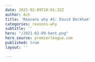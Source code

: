 ```yaml
---
date: 2021-02-09T18:01:32Z
author: Ash
title: 'Reasons why #1: David Beckham'
categories: reasons-why
subtitle: ''
hero: "/2021-02-09-bent.png"
hero_source: premierleague.com
published: true
layout: ''

---
```

